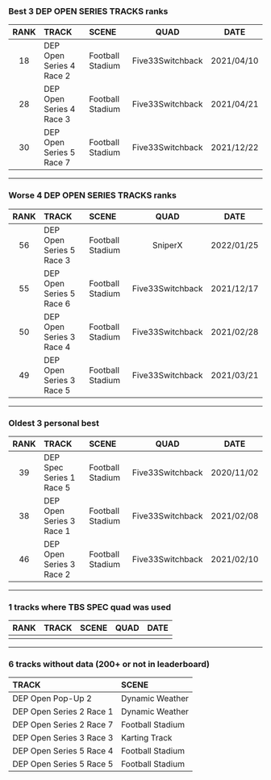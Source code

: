 ### Best 3 DEP OPEN SERIES TRACKS ranks
|RANK|TRACK|SCENE|QUAD|DATE|
|:---:|:---|:---|:---:|:---:|
|18|DEP Open Series 4 Race 2|Football Stadium|Five33Switchback|2021/04/10|
|28|DEP Open Series 4 Race 3|Football Stadium|Five33Switchback|2021/04/21|
|30|DEP Open Series 5 Race 7|Football Stadium|Five33Switchback|2021/12/22|
---
### Worse 4 DEP OPEN SERIES TRACKS ranks
|RANK|TRACK|SCENE|QUAD|DATE|
|:---:|:---|:---|:---:|:---:|
|56|DEP Open Series 5 Race 3|Football Stadium|SniperX|2022/01/25|
|55|DEP Open Series 5 Race 6|Football Stadium|Five33Switchback|2021/12/17|
|50|DEP Open Series 3 Race 4|Football Stadium|Five33Switchback|2021/02/28|
|49|DEP Open Series 3 Race 5|Football Stadium|Five33Switchback|2021/03/21|
---
### Oldest 3 personal best
|RANK|TRACK|SCENE|QUAD|DATE|
|:---:|:---|:---|:---:|:---:|
|39|DEP Spec Series 1 Race 5|Football Stadium|Five33Switchback|2020/11/02|
|38|DEP Open Series 3 Race 1|Football Stadium|Five33Switchback|2021/02/08|
|46|DEP Open Series 3 Race 2|Football Stadium|Five33Switchback|2021/02/10|
---
### 1 tracks where TBS SPEC quad was used
|RANK|TRACK|SCENE|QUAD|DATE|
|:---:|:---|:---|:---:|:---:|
||||||
---
### 6 tracks without data (200+ or not in leaderboard)
|TRACK|SCENE|
|:---|:---|
|DEP Open Pop-Up 2|Dynamic Weather|
|DEP Open Series 2 Race 1|Dynamic Weather|
|DEP Open Series 2 Race 7|Football Stadium|
|DEP Open Series 3 Race 3|Karting Track|
|DEP Open Series 5 Race 4|Football Stadium|
|DEP Open Series 5 Race 5|Football Stadium|
